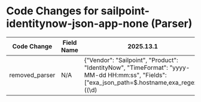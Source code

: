 # Code Changes for sailpoint-identitynow-json-app-none (Parser)

| Code Change | Field Name | 2025.13.1 | 2025.14.1 |
|-------------|------------|-----------|------------|
| removed_parser | N/A | {"Vendor": "Sailpoint", "Product": "IdentityNow", "TimeFormat": "yyyy-MM-dd HH:mm:ss", "Fields": ["exa_json_path=$.hostname,exa_regex=((\d)|(\d{1,3}\.\d{1,3}\.\d{1,3}\.\d{1,3})|(\d+)|({src_host}[^\"]+))$", "exa_json_path=$.datetime,exa_field_name=time", "exa_json_path=$.action,exa_field_name=operation", "exa_json_path=$.ipaddr,exa_regex=({src_ip}((([0-9a-fA-F.]{0,4}):{1,2}){1,7}([0-9a-fA-F]){0,4})|(((25[0-5]|(2[0-4]|1\d|[0-9]|)\d)\.?\b){4}))(:({src_port}\d+))?", "exa_json_path=$.target,exa_regex=((\d+)|(?i:null|unknown|Not Available)|({full_name}({last_name}[^,\"]+),\s*({first_name}[^\"]+)))", "exa_json_path=$.source,exa_regex=((\d+)|(?i:null|unknown|Not Available)|({full_name}({last_name}[^,\"]+),\s*({first_name}[^\"]+)))", "exa_json_path=$.target,exa_regex=^((?i:null|unknown|Not Available)|({user}[\w\.\-\!\#\^\~]{1,40}\$?))$", "exa_json_path=$.source,exa_regex=^((?i:null|unknown|Not Available)|({user}[\w\.\-\!\#\^\~]{1,40}\$?))$", "exa_json_path=$.id,exa_field_name=fingerprint", "exa_json_path=$.type,exa_regex=((?i:NONE|null)|({event_subtype}[^\"]+))", "exa_json_path=$.application,exa_regex=((?i:null|NONE)|({app}[^\"]+))", "exa_json_path=$.info,exa_regex=((?i:null|NONE)|({additional_info}[^\"]+))"], "Name": "sailpoint-identitynow-json-app-none", "ExtractionType": "json", "Conditions": ["\"type\": \"NONE", "\"application\":", "\"id\":"], "ParserVersion": "v1.0.0"} | N/A |